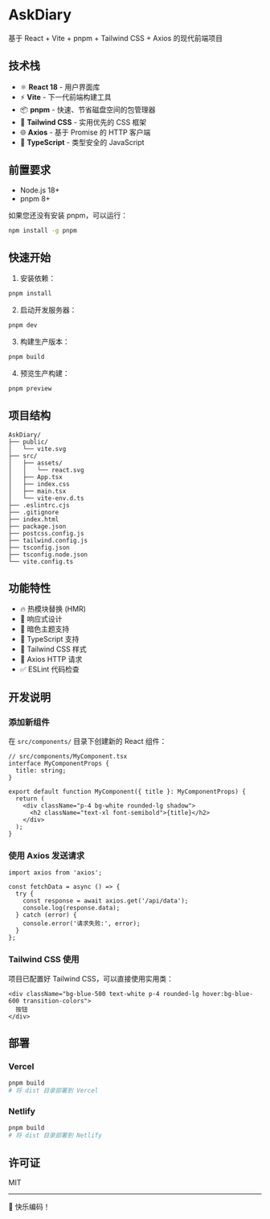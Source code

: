 # AskDiary

基于 React + Vite + pnpm + Tailwind CSS + Axios 的现代前端项目

## 技术栈

- ⚛️ **React 18** - 用户界面库
- ⚡ **Vite** - 下一代前端构建工具
- 📦 **pnpm** - 快速、节省磁盘空间的包管理器
- 🎨 **Tailwind CSS** - 实用优先的 CSS 框架
- 🌐 **Axios** - 基于 Promise 的 HTTP 客户端
- 📝 **TypeScript** - 类型安全的 JavaScript

## 前置要求

- Node.js 18+
- pnpm 8+

如果您还没有安装 pnpm，可以运行：

```bash
npm install -g pnpm
```

## 快速开始

1. 安装依赖：

```bash
pnpm install
```

2. 启动开发服务器：

```bash
pnpm dev
```

3. 构建生产版本：

```bash
pnpm build
```

4. 预览生产构建：

```bash
pnpm preview
```

## 项目结构

```
AskDiary/
├── public/
│   └── vite.svg
├── src/
│   ├── assets/
│   │   └── react.svg
│   ├── App.tsx
│   ├── index.css
│   ├── main.tsx
│   └── vite-env.d.ts
├── .eslintrc.cjs
├── .gitignore
├── index.html
├── package.json
├── postcss.config.js
├── tailwind.config.js
├── tsconfig.json
├── tsconfig.node.json
└── vite.config.ts
```

## 功能特性

- 🔥 热模块替换 (HMR)
- 📱 响应式设计
- 🌙 暗色主题支持
- 🎯 TypeScript 支持
- 🎨 Tailwind CSS 样式
- 📡 Axios HTTP 请求
- ✅ ESLint 代码检查

## 开发说明

### 添加新组件

在 `src/components/` 目录下创建新的 React 组件：

```tsx
// src/components/MyComponent.tsx
interface MyComponentProps {
  title: string;
}

export default function MyComponent({ title }: MyComponentProps) {
  return (
    <div className="p-4 bg-white rounded-lg shadow">
      <h2 className="text-xl font-semibold">{title}</h2>
    </div>
  );
}
```

### 使用 Axios 发送请求

```tsx
import axios from 'axios';

const fetchData = async () => {
  try {
    const response = await axios.get('/api/data');
    console.log(response.data);
  } catch (error) {
    console.error('请求失败:', error);
  }
};
```

### Tailwind CSS 使用

项目已配置好 Tailwind CSS，可以直接使用实用类：

```tsx
<div className="bg-blue-500 text-white p-4 rounded-lg hover:bg-blue-600 transition-colors">
  按钮
</div>
```

## 部署

### Vercel

```bash
pnpm build
# 将 dist 目录部署到 Vercel
```

### Netlify

```bash
pnpm build
# 将 dist 目录部署到 Netlify
```

## 许可证

MIT

---

🚀 快乐编码！
